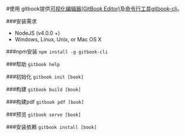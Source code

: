 #使用
gitbook提供[可视化编辑器(GitBook Editor)](https://www.gitbook.com/editor)及[命令行工具gitbook-cli](https://github.com/GitbookIO/gitbook-cli)。

###安装需求
* NodeJS (v4.0.0 +)
* Windows, Linux, Unix, or Mac OS X

###npm安装
`npm install -g gitbook-cli`

###帮助
`gitbook help`

###初始化
`gitbook init [book]`

###构建
`gitbook build [book]`

###构建pdf
`gitbook pdf [book]`

###预览
`gitbook serve [book]`

###安装依赖
`gitbook install [book]`